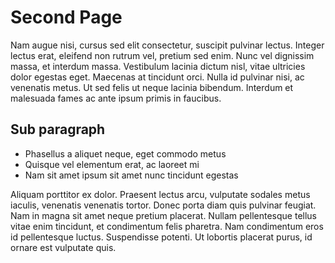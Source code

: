 # Second Page

Nam augue nisi, cursus sed elit consectetur, suscipit pulvinar lectus. Integer lectus erat, eleifend non rutrum vel, pretium sed enim. Nunc vel dignissim massa, et interdum massa. Vestibulum lacinia dictum nisl, vitae ultricies dolor egestas eget. Maecenas at tincidunt orci. Nulla id pulvinar nisi, ac venenatis metus. Ut sed felis ut neque lacinia bibendum. Interdum et malesuada fames ac ante ipsum primis in faucibus.

## Sub paragraph

- Phasellus a aliquet neque, eget commodo metus
- Quisque vel elementum erat, ac laoreet mi
- Nam sit amet ipsum sit amet nunc tincidunt egestas

Aliquam porttitor ex dolor. Praesent lectus arcu, vulputate sodales metus iaculis, venenatis venenatis tortor. Donec porta diam quis pulvinar feugiat. Nam in magna sit amet neque pretium placerat. Nullam pellentesque tellus vitae enim tincidunt, et condimentum felis pharetra. Nam condimentum eros id pellentesque luctus. Suspendisse potenti. Ut lobortis placerat purus, id ornare est vulputate quis.
